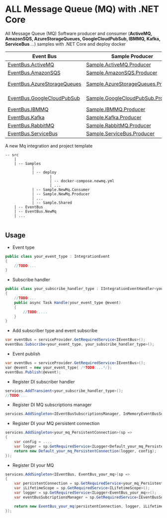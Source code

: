 ALL Message Queue (MQ) with .NET Core
=====================================

All Message Queue (MQ) Software producer and consumer (<b>ActiveMQ, AmazonSQS, AzureStorageQueues, GoogleCloudPubSub, IBMMQ, Kafka, ServiceBus </b> ...) samples with .NET Core and deploy docker


| Event Bus | Sample Producer | Sample Consumer | deploy docker-compose |
| --------- | --------------- | --------------- | --------------------- |
|[EventBus.ActiveMQ](/src/EventBus.ActiveMQ)|[Sample.ActiveMQ.Producer](/src/Samples/Sample.ActiveMQ.Producer)|[Sample.ActiveMQ.Consumer](/src/Samples/Sample.ActiveMQ.Consumer)|[docker-compose.activemq.yml](./docker-compose.activemq.yml)|
|[EventBus.AmazonSQS](/src/EventBus.AmazonSQS)|[Sample.AmazonSQS.Producer](/src/Samples/Sample.AmazonSQS.Producer)|[Sample.AmazonSQS.Consumer](/src/Samples/Sample.AmazonSQS.Consumer)|[docker-compose.amazonsqs.yml](./docker-compose.amazonsqs.yml)|
|[EventBus.AzureStorageQueues](/src/EventBus.)|[Sample.AzureStorageQueues.Producer](/src/Samples/Sample.AzureStorageQueues.Producer)|[Sample.AzureStorageQueues.Consumer](/src/Samples/Sample.AzureStorageQueues.Consumer)|[docker-compose.azurestoragequeues.yml](./docker-compose.azurestoragequeues.yml)|
|[EventBus.GoogleCloudPubSub](/src/EventBus.GoogleCloudPubSub)|[Sample.GoogleCloudPubSub.Producer](/src/Samples/Sample.GoogleCloudPubSub.Producer)|[Sample.GoogleCloudPubSub.Consumer](/src/Samples/Sample.GoogleCloudPubSub.Consumer)|[docker-compose.googlecloudpubsub.yml](./docker-compose.googlecloudpubsub.yml)|
|[EventBus.IBMMQ](/src/EventBus.IBMMQ)|[Sample.IBMMQ.Producer](/src/Samples/Sample.IBMMQ.Producer)|[Sample.IBMMQ.Consumer](/src/Samples/Sample.IBMMQ.Consumer)|[docker-compose.ibmmq.yml](./docker-compose.ibmmq.yml)|
|[EventBus.Kafka](/src/EventBus.Kafka)|[Sample.Kafka.Producer](/src/Samples/Sample.Kafka.Producer)|[Sample.Kafka.Consumer](/src/Samples/Sample.kafka.Consumer)|[docker-compose.Kafka.yml](./docker-compose.kafka.yml)|
|[EventBus.RabbitMQ](/src/EventBus.RabbitMQ)|[Sample.RabbitMQ.Producer](/src/Samples/Sample.RabbitMQ.Producer)|[Sample.RabbitMQ.Consumer](/src/Samples/Sample.RabbitMQ.Consumer)|[docker-compose.rabbitmq.yml](./docker-compose.rabbitmq.yml)|
|[EventBus.ServiceBus](/src/EventBus.ServiceBus)|[Sample.ServiceBus.Producer](/src/Samples/Sample.ServiceBus.Producer)|[Sample.ServiceBus.Consumer](/src/Samples/Sample.ServiceBus.Consumer)|[docker-compose.servicebus.yml](./docker-compose.servicebus.yml)|

<!--|[EventBus.](/src/EventBus.)|[Sample..Producer](/src/Samples/Sample..Producer)|[Sample..Consumer](/src/Samples/Sample..Consumer)|[docker-compose..yml](./docker-compose..yml)| -->

A new Mq integration and project template
```
-- src
    |
    | -- Samples
            |
            | -- deploy
                    |
                    | -- docker-compose.newmq.yml
                    | ...
            | -- Sample.NewMq.Consumer
            | -- Sample.NewMq.Producer
            | ...
            | -- Sample.Shared
    | -- EventBus
    | -- EventBus.NewMq
    | ...


```

Usage
-----


- Event type

```csharp
public class your_event_type : IntegrationEvent
{
    //TODO:...
}
```

 - Subscribe handler

```csharp
public class your_subscribe_handler_type : IIntegrationEventHandler<your_event_type>
{
    //TODO:...
    public async Task Handle(your_event_type @event)
    {
        //TODO:....
    }
}
```


 - Add subscriber type and event subscribe
```csharp
var eventBus = serviceProvider.GetRequiredService<IEventBus>();
eventBus.Subscribe<your_event_type, your_subscribe_handler_type>();

```

 - Event publish
```csharp
var eventBus = serviceProvider.GetRequiredService<IEventBus>();
var @event = new your_event_type{ /*TODO:...*/};
eventBus.Publish(@event);

```

 - Register DI subscriber handler
```csharp
services.AddTransient<your_subscribe_handler_type>();
//TODO:...
```

 - Register DI MQ subscriptions manager
```csharp
services.AddSingleton<IEventBusSubscriptionsManager, InMemoryEventBusSubscriptionsManager>();
```

 - Register DI your MQ persistent connection
```csharp
services.AddSingleton<your_mq_PersistentConnection>(sp =>
{
    var config = ....
    var logger = sp.GetRequiredService<ILogger<Default_your_mq_PersistentConnection>>();
    return new Default_your_mq_PersistentConnection(logger, config);
});
```

 - Register DI your MQ
```csharp
services.AddSingleton<IEventBus, EventBus_your_mq>(sp =>
{
    var persistentConnection = sp.GetRequiredService<your_mq_PersistentConnection>();
    var iLifetimeScope = sp.GetRequiredService<ILifetimeScope>();
    var logger = sp.GetRequiredService<ILogger<EventBus_your_mq>>();
    var eventBusSubcriptionsManager = sp.GetRequiredService<IEventBusSubscriptionsManager>();

    return new EventBus_your_mq(persistentConnection, logger, iLifetimeScope, eventBusSubcriptionsManager);
});
```
